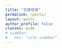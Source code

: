 ```yaml
---
title: "文章目录"
permalink: /posts/
layout: posts
author_profile: false
classes: wide
# sidebar:
#   nav: "site_sidebar"
---
```

